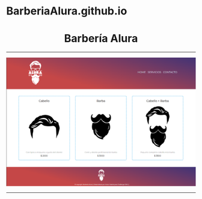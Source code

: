 # BarberiaAlura.github.io

<h1 align="center">Barbería Alura</h1>

<hr>

![barberia-alura](https://github.com/victormadridb/BarberiaAlura.github.io/blob/main/img/Barberia%20alura.png)

<hr>
